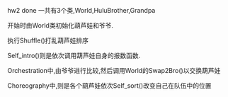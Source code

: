 hw2 done
一共有3个类,World,HuluBrother,Grandpa

开始时由World类初始化葫芦娃和爷爷.

执行Shuffle()打乱葫芦娃排序

Self_intro()则是依次调用葫芦娃自身的报数函数.

Orchestration中,由爷爷进行比较,然后调用World的Swap2Bro()以交换葫芦娃

Choreography中,则是各个葫芦娃依次Self_sort()改变自己在队伍中的位置